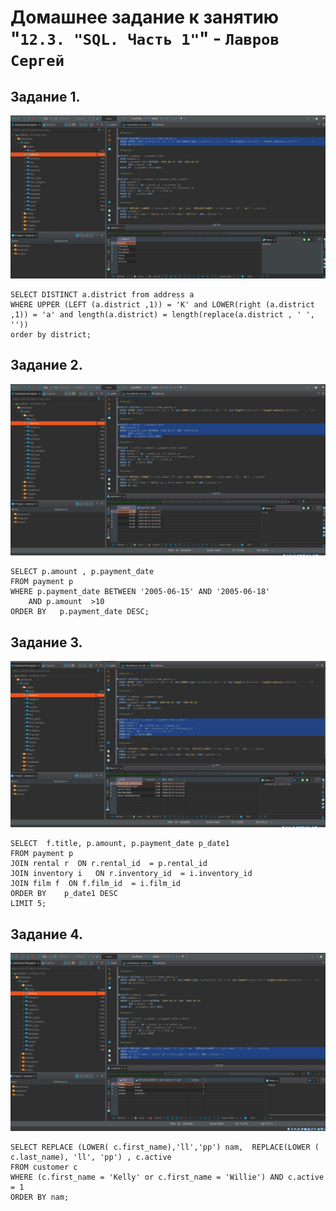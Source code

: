 # Домашнее задание к занятию "`12.3. "SQL. Часть 1"`" - `Лавров Сергей`

## Задание 1. 
  ![alt text](https://github.com/SergeyLavrov/8.1.-Git/blob/main/img/sql1_1.jpg)
  
```
SELECT DISTINCT a.district from address a
WHERE UPPER (LEFT (a.district ,1)) = 'K' and LOWER(right (a.district ,1)) = 'a' and length(a.district) = length(replace(a.district , ' ', ''))
order by district;
```
  
## Задание 2. 
  ![alt text](https://github.com/SergeyLavrov/8.1.-Git/blob/main/img/sql1_2.jpg)
  
  ```
SELECT p.amount , p.payment_date 
FROM payment p 
WHERE p.payment_date BETWEEN '2005-06-15' AND '2005-06-18'
      AND p.amount  >10
ORDER BY   p.payment_date DESC;
```
## Задание 3. 
  ![alt text](https://github.com/SergeyLavrov/8.1.-Git/blob/main/img/sql1_3.jpg)
  
  ```
SELECT  f.title, p.amount, p.payment_date p_date1
FROM payment p 
JOIN rental r  ON r.rental_id  = p.rental_id 
JOIN inventory i   ON r.inventory_id  = i.inventory_id  
JOIN film f  ON f.film_id  = i.film_id  
ORDER BY    p_date1 DESC 
LIMIT 5;
```
## Задание 4. 
  ![alt text](https://github.com/SergeyLavrov/8.1.-Git/blob/main/img/sql1_4.jpg)
  
  ```
SELECT REPLACE (LOWER( c.first_name),'ll','pp') nam,  REPLACE(LOWER ( c.last_name), 'll', 'pp') , c.active 
FROM customer c 
WHERE (c.first_name = 'Kelly' or c.first_name = 'Willie') AND c.active = 1 
ORDER BY nam;  
```
